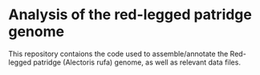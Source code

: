 # Analysis of the red-legged patridge genome

This repository contaions the code used to assemble/annotate the Red-legged patridge (Alectoris rufa) genome, as well as relevant data files.
